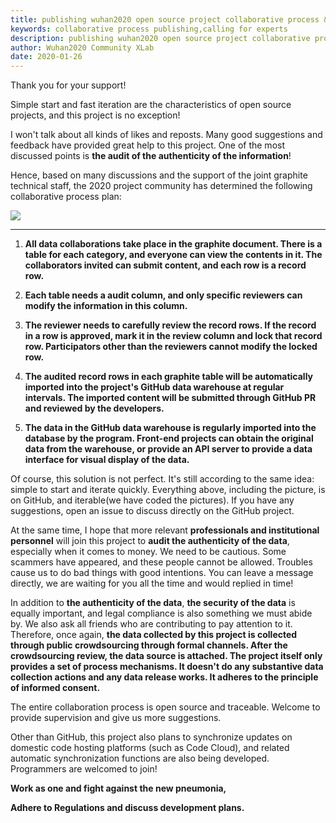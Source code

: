 ```yaml
---
title: publishing wuhan2020 open source project collaborative process & calling for experts
keywords: collaborative process publishing,calling for experts
description: publishing wuhan2020 open source project collaborative process & calling for experts
author: Wuhan2020 Community XLab
date: 2020-01-26
---
```


Thank you for your support!

Simple start and fast iteration are the characteristics of open source projects, and this project is no exception!

I won't talk about all kinds of likes and reposts. Many good suggestions and feedback have provided great help to this project. One of the most discussed points is **the audit of the authenticity of the information**!

Hence, based on many discussions and the support of the joint graphite technical staff, the 2020 project community has determined the following collaborative process plan:

![](/images/blog/media/collaborative-process-publishing.webp)

****

1. **All data collaborations take place in the graphite document. There is a table for each category, and everyone can view the contents in it. The collaborators invited can submit content, and each row is a record row.**

2. **Each table needs a audit column, and only specific reviewers can modify the information in this column.**

3. **The reviewer needs to carefully review the record rows. If the record in a row is approved, mark it in the review column and lock that record row. Participators other than the reviewers cannot modify the locked row.**

4. **The audited record rows in each graphite table will be automatically imported into the project's GitHub data warehouse at regular intervals. The imported content will be submitted through GitHub PR and reviewed by the developers.**

5. **The data in the GitHub data warehouse is regularly imported into the database by the program. Front-end projects can obtain the original data from the warehouse, or provide an API server to provide a data interface for visual display of the data.**

Of course, this solution is not perfect. It's still according to the same idea: simple to start and iterate quickly. Everything above, including the picture, is on GitHub, and iterable(we have coded the pictures). If you have any suggestions, open an issue to discuss directly on the GitHub project.

At the same time, I hope that more relevant **professionals and institutional personnel** will join this project to **audit the authenticity of the data**, especially when it comes to money. We need to be cautious. Some scammers have appeared, and these people cannot be allowed. Troubles cause us to do bad things with good intentions. You can leave a message directly, we are waiting for you all the time and would replied in time!

In addition to **the authenticity of the data**, **the security of the data** is equally important, and legal compliance is also something we must abide by. We also ask all friends who are contributing to pay attention to it. Therefore, once again, **the data collected by this project is collected through public crowdsourcing through formal channels. After the crowdsourcing review, the data source is attached. The project itself only provides a set of process mechanisms. It doesn't do any substantive data collection actions and any data release works.  It adheres to the principle of informed consent.**

The entire collaboration process is open source and traceable. Welcome to provide supervision and give us more suggestions.

Other than GitHub, this project also plans to synchronize updates on domestic code hosting platforms (such as Code Cloud), and related automatic synchronization functions are also being developed. Programmers are welcomed to join!

**Work as one and fight against the new pneumonia,**

**Adhere to Regulations and discuss development plans.**